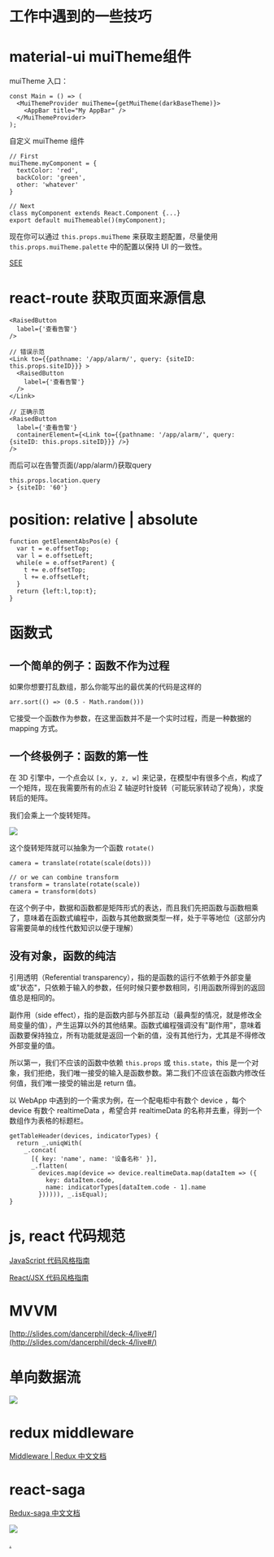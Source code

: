 # 工作中遇到的一些技巧

# material-ui muiTheme组件

muiTheme 入口：

```
const Main = () => (
  <MuiThemeProvider muiTheme={getMuiTheme(darkBaseTheme)}>
    <AppBar title="My AppBar" />
  </MuiThemeProvider>
);
```

自定义 muiTheme 组件

```
// First
muiTheme.myComponent = {
  textColor: 'red',
  backColor: 'green',
  other: 'whatever'
}

// Next
class myComponent extends React.Component {...}
export default muiThemeable()(myComponent);
```

现在你可以通过 `this.props.muiTheme` 来获取主题配置，尽量使用 `this.props.muiTheme.palette` 中的配置以保持 UI 的一致性。

[SEE](http://www.material-ui.com/#/customization/themes)

# react-route 获取页面来源信息

```
<RaisedButton
  label={'查看告警'}
/>

// 错误示范
<Link to={{pathname: '/app/alarm/', query: {siteID: this.props.siteID}}} >
  <RaisedButton
    label={'查看告警'}
  />
</Link>

// 正确示范
<RaisedButton
  label={'查看告警'}
  containerElement={<Link to={{pathname: '/app/alarm/', query: {siteID: this.props.siteID}}} />}
/>
```

而后可以在告警页面(/app/alarm/)获取query

```
this.props.location.query
> {siteID: '60'}
```
# position: relative | absolute

```
function getElementAbsPos(e) {
  var t = e.offsetTop;
  var l = e.offsetLeft;
  while(e = e.offsetParent) {
    t += e.offsetTop;
    l += e.offsetLeft;
  }
  return {left:l,top:t};
}
```

# 函数式

## 一个简单的例子：函数不作为过程

如果你想要打乱数组，那么你能写出的最优美的代码是这样的

```
arr.sort(() => (0.5 - Math.random()))
```

它接受一个函数作为参数，在这里函数并不是一个实时过程，而是一种数据的 mapping 方式。

## 一个终极例子：函数的第一性

在 3D 引擎中，一个点会以 `[x, y, z, w]` 来记录，在模型中有很多个点，构成了一个矩阵，现在我需要所有的点沿 Z 轴逆时针旋转（可能玩家转动了视角），求旋转后的矩阵。

我们会乘上一个旋转矩阵。

![](http://img.blog.csdn.net/20130814210510937)

这个旋转矩阵就可以抽象为一个函数 `rotate()`

```
camera = translate(rotate(scale(dots)))

// or we can combine transform
transform = translate(rotate(scale))
camera = transform(dots)
```

在这个例子中，数据和函数都是矩阵形式的表达，而且我们先把函数与函数相乘了，意味着在函数式编程中，函数与其他数据类型一样，处于平等地位（这部分内容需要简单的线性代数知识以便于理解）

## 没有对象，函数的纯洁

引用透明（Referential transparency），指的是函数的运行不依赖于外部变量或"状态"，只依赖于输入的参数，任何时候只要参数相同，引用函数所得到的返回值总是相同的。

副作用（side effect），指的是函数内部与外部互动（最典型的情况，就是修改全局变量的值），产生运算以外的其他结果。函数式编程强调没有"副作用"，意味着函数要保持独立，所有功能就是返回一个新的值，没有其他行为，尤其是不得修改外部变量的值。

所以第一，我们不应该的函数中依赖 `this.props` 或 `this.state`，this 是一个对象，我们拒绝，我们唯一接受的输入是函数参数。第二我们不应该在函数内修改任何值，我们唯一接受的输出是 return 值。

以 WebApp 中遇到的一个需求为例，在一个配电柜中有数个 device ，每个 device 有数个 realtimeData ，希望合并 realtimeData 的名称并去重，得到一个数组作为表格的标题栏。

```
getTableHeader(devices, indicatorTypes) {
  return _.uniqWith(
    _.concat(
      [{ key: 'name', name: '设备名称' }],
      _.flatten(
        devices.map(device => device.realtimeData.map(dataItem => ({
          key: dataItem.code,
          name: indicatorTypes[dataItem.code - 1].name
        }))))), _.isEqual);
}
```

# js, react 代码规范

[JavaScript 代码风格指南](https://github.com/dancerphil/trick/blob/master/README.md)

[React/JSX 代码风格指南](https://github.com/dancerphil/trick/blob/master/React.md)

# MVVM

[http://slides.com/dancerphil/deck-4/live#/](http://slides.com/dancerphil/deck-4/live#/)

# 单向数据流

![](https://raw.githubusercontent.com/dancerphil/dancerphil.github.com/master/img/redux-react.jpg)

# redux middleware

[Middleware | Redux 中文文档](http://cn.redux.js.org/docs/advanced/Middleware.html)

# react-saga

[Redux-saga 中文文档](http://leonshi.com/redux-saga-in-chinese/)

![](https://raw.githubusercontent.com/dancerphil/dancerphil.github.com/master/cat.gif)

[.](https://www.zhihu.com/question/22689579/answer/22318058)
